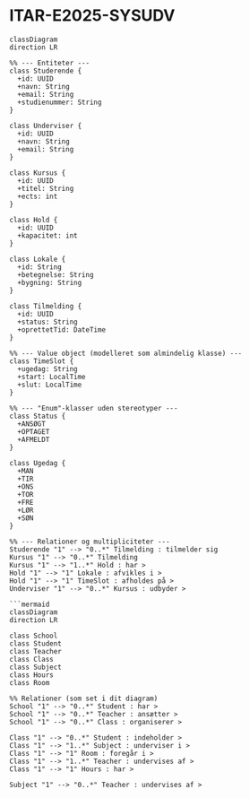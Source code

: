 # ITAR-E2025-SYSUDV

```mermaid
classDiagram
direction LR

%% --- Entiteter ---
class Studerende {
  +id: UUID
  +navn: String
  +email: String
  +studienummer: String
}

class Underviser {
  +id: UUID
  +navn: String
  +email: String
}

class Kursus {
  +id: UUID
  +titel: String
  +ects: int
}

class Hold {
  +id: UUID
  +kapacitet: int
}

class Lokale {
  +id: String
  +betegnelse: String
  +bygning: String
}

class Tilmelding {
  +id: UUID
  +status: String
  +oprettetTid: DateTime
}

%% --- Value object (modelleret som almindelig klasse) ---
class TimeSlot {
  +ugedag: String
  +start: LocalTime
  +slut: LocalTime
}

%% --- "Enum"-klasser uden stereotyper ---
class Status {
  +ANSØGT
  +OPTAGET
  +AFMELDT
}

class Ugedag {
  +MAN
  +TIR
  +ONS
  +TOR
  +FRE
  +LØR
  +SØN
}

%% --- Relationer og multipliciteter ---
Studerende "1" --> "0..*" Tilmelding : tilmelder sig
Kursus "1" --> "0..*" Tilmelding
Kursus "1" --> "1..*" Hold : har >
Hold "1" --> "1" Lokale : afvikles i >
Hold "1" --> "1" TimeSlot : afholdes på >
Underviser "1" --> "0..*" Kursus : udbyder >

```mermaid
classDiagram
direction LR

class School
class Student
class Teacher
class Class
class Subject
class Hours
class Room

%% Relationer (som set i dit diagram)
School "1" --> "0..*" Student : har >
School "1" --> "0..*" Teacher : ansætter >
School "1" --> "0..*" Class : organiserer >

Class "1" --> "0..*" Student : indeholder >
Class "1" --> "1..*" Subject : underviser i >
Class "1" --> "1" Room : foregår i >
Class "1" --> "1..*" Teacher : undervises af >
Class "1" --> "1" Hours : har >

Subject "1" --> "0..*" Teacher : undervises af >


